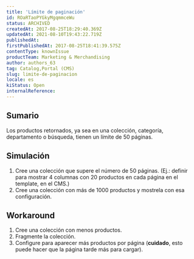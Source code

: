 ```yaml
---
title: 'Límite de paginación'
id: ROaRTaoPYGkyMgqmmceWu
status: ARCHIVED
createdAt: 2017-08-25T18:29:40.369Z
updatedAt: 2021-08-10T19:43:22.719Z
publishedAt: 
firstPublishedAt: 2017-08-25T18:41:39.575Z
contentType: knownIssue
productTeam: Marketing & Merchandising
author: authors_63
tag: Catalog,Portal (CMS)
slug: limite-de-paginacion
locale: es
kiStatus: Open
internalReference: 
---
```


## Sumario

Los productos retornados, ya sea en una colección, categoría, departamento o búsqueda, tienen un límite de 50 páginas.

## Simulación

1. Cree una colección que supere el número de 50 páginas. (Ej.: definir para mostrar 4 columnas con 20 productos en cada página en el template, en el CMS.)
2. Cree una colección con más de 1000 productos y mostrela con esa configuración.

## Workaround

1. Cree una colección con menos productos.
2. Fragmente la colección.
3. Configure para aparecer más productos por página (__cuidado__, esto puede hacer que la página tarde más para cargar).

